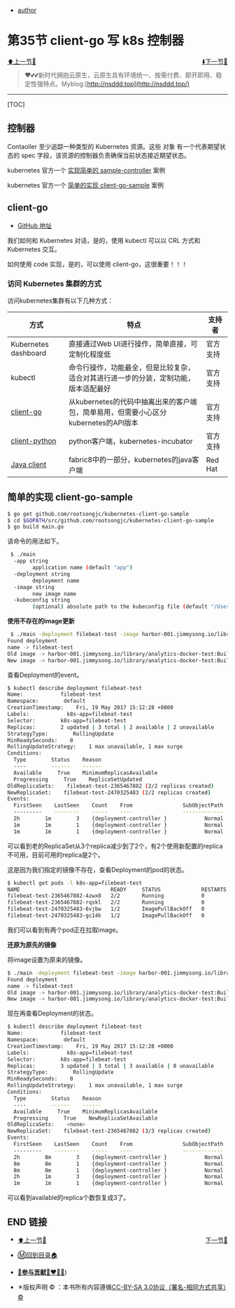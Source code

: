 + [author](http://nsddd.top)

# 第35节 client-go 写 k8s 控制器

<div><a href = '34.md' style='float:left'>⬆️上一节🔗  </a><a href = '36.md' style='float: right'>  ⬇️下一节🔗</a></div>
<br>

> ❤️💕💕新时代拥抱云原生，云原生具有环境统一、按需付费、即开即用、稳定性强特点。Myblog:[http://nsddd.top](http://nsddd.top/)

---
[TOC]

## 控制器

Contaoller 至少追踪一种类型的 Kubernetes 资源。这些 对象 有一个代表期望状态的 spec 字段，该资源的控制器负责确保当前状态接近期望状态。

kubernetes 官方一个 [实现简单的 sample-controller](https://github.com/kubernetes/sample-controller) 案例

kubernetes 官方一个 [简单的实现 client-go-sample](https://github.com/rootsongjc/kubernetes-client-go-sample) 案例



## client-go

+ [GitHub 地址](https://github.com/kubernetes/client-go)

我们如何和 Kubernetes 对话，是的，使用 kubectl 可以以 CRL 方式和 Kubernetes 交互。

如何使用 code 实现，是的，可以使用 client-go，这很重要！！！



### 访问 Kubernetes 集群的方式

访问kubernetes集群有以下几种方式：

| 方式                                                         | 特点                                                         | 支持者   |
| ------------------------------------------------------------ | ------------------------------------------------------------ | -------- |
| Kubernetes dashboard                                         | 直接通过Web UI进行操作，简单直接，可定制化程度低             | 官方支持 |
| kubectl                                                      | 命令行操作，功能最全，但是比较复杂，适合对其进行进一步的分装，定制功能，版本适配最好 | 官方支持 |
| [client-go](https://github.com/kubernetes/client-go)         | 从kubernetes的代码中抽离出来的客户端包，简单易用，但需要小心区分kubernetes的API版本 | 官方支持 |
| [client-python](https://github.com/kubernetes-incubator/client-python) | python客户端，kubernetes-incubator                           | 官方支持 |
| [Java client](https://github.com/fabric8io/kubernetes-client) | fabric8中的一部分，kubernetes的java客户端                    | Red Hat  |



## 简单的实现 client-go-sample

```bash
$ go get github.com/rootsongjc/kubernetes-client-go-sample
$ cd $GOPATH/src/github.com/rootsongjc/kubernetes-client-go-sample
$ go build main.go
```



该命令的用法如下。

```bash
 $ ./main
  -app string
        application name (default "app")
  -deployment string
        deployment name
  -image string
        new image name
  -kubeconfig string
        (optional) absolute path to the kubeconfig file (default "/Users/jimmy/.kube/config")
```



**使用不存在的image更新**

```bash
 $ ./main -deployment filebeat-test -image harbor-001.jimmysong.io/library/analytics-docker-test:Build_9 
Found deployment
name -> filebeat-test
Old image -> harbor-001.jimmysong.io/library/analytics-docker-test:Build_8
New image -> harbor-001.jimmysong.io/library/analytics-docker-test:Build_9
```



查看Deployment的event。

```bash
$ kubectl describe deployment filebeat-test   
Name:            filebeat-test
Namespace:        default
CreationTimestamp:    Fri, 19 May 2017 15:12:28 +0800
Labels:            k8s-app=filebeat-test
Selector:        k8s-app=filebeat-test
Replicas:        2 updated | 3 total | 2 available | 2 unavailable
StrategyType:        RollingUpdate
MinReadySeconds:    0
RollingUpdateStrategy:    1 max unavailable, 1 max surge
Conditions:
  Type        Status    Reason
  ----        ------    ------
  Available     True    MinimumReplicasAvailable
  Progressing     True    ReplicaSetUpdated
OldReplicaSets:    filebeat-test-2365467882 (2/2 replicas created)
NewReplicaSet:    filebeat-test-2470325483 (2/2 replicas created)
Events:
  FirstSeen    LastSeen    Count    From                SubObjectPath    Type        ReasoMessage
  ---------    --------    -----    ----                -------------    --------    ------------
  2h        1m        3    {deployment-controller }            Normal        ScalingReplicaSet    Scaled down replica set filebeat-test-2365467882 to 2
  1m        1m        1    {deployment-controller }            Normal        ScalingReplicaSet    Scaled up replica set filebeat-test-2470325483 to 1
  1m        1m        1    {deployment-controller }            Normal        ScalingReplicaSet    Scaled up replica set filebeat-test-2470325483 to 2
```

可以看到老的ReplicaSet从3个replica减少到了2个，有2个使用新配置的replica不可用，目前可用的replica是2个。

这是因为我们指定的镜像不存在，查看Deployment的pod的状态。

```bash
$ kubectl get pods -l k8s-app=filebeat-test
NAME                             READY     STATUS             RESTARTS   AGE
filebeat-test-2365467882-4zwx8   2/2       Running            0          33d
filebeat-test-2365467882-rqskl   2/2       Running            0          33d
filebeat-test-2470325483-6vjbw   1/2       ImagePullBackOff   0          4m
filebeat-test-2470325483-gc14k   1/2       ImagePullBackOff   0          4m
```

我们可以看到有两个pod正在拉取image。

**还原为原先的镜像**

将image设置为原来的镜像。

```bash
$ ./main -deployment filebeat-test -image harbor-001.jimmysong.io/library/analytics-docker-test:Build_8
Found deployment
name -> filebeat-test
Old image -> harbor-001.jimmysong.io/library/analytics-docker-test:Build_9
New image -> harbor-001.jimmysong.io/library/analytics-docker-test:Build_8
```

现在再查看Deployment的状态。

```bash
$ kubectl describe deployment filebeat-test   
Name:            filebeat-test
Namespace:        default
CreationTimestamp:    Fri, 19 May 2017 15:12:28 +0800
Labels:            k8s-app=filebeat-test
Selector:        k8s-app=filebeat-test
Replicas:        3 updated | 3 total | 3 available | 0 unavailable
StrategyType:        RollingUpdate
MinReadySeconds:    0
RollingUpdateStrategy:    1 max unavailable, 1 max surge
Conditions:
  Type        Status    Reason
  ----        ------    ------
  Available     True    MinimumReplicasAvailable
  Progressing     True    NewReplicaSetAvailable
OldReplicaSets:    <none>
NewReplicaSet:    filebeat-test-2365467882 (3/3 replicas created)
Events:
  FirstSeen    LastSeen    Count    From                SubObjectPath    Type        ReasoMessage
  ---------    --------    -----    ----                -------------    --------    ------------
  2h        8m        3    {deployment-controller }            Normal        ScalingReplicaSet    Scaled down replica set filebeat-test-2365467882 to 2
  8m        8m        1    {deployment-controller }            Normal        ScalingReplicaSet    Scaled up replica set filebeat-test-2470325483 to 1
  8m        8m        1    {deployment-controller }            Normal        ScalingReplicaSet    Scaled up replica set filebeat-test-2470325483 to 2
  2h        1m        3    {deployment-controller }            Normal        ScalingReplicaSet    Scaled up replica set filebeat-test-2365467882 to 3
  1m        1m        1    {deployment-controller }            Normal        ScalingReplicaSet    Scaled down replica set filebeat-test-2470325483 to 0
```

可以看到available的replica个数恢复成3了。



## END 链接
<ul><li><div><a href = '34.md' style='float:left'>⬆️上一节🔗  </a><a href = '36.md' style='float: right'>  ️下一节🔗</a></div></li></ul>

+ [Ⓜ️回到目录🏠](../README.md)

+ [**🫵参与贡献💞❤️‍🔥💖**](https://nsddd.top/archives/contributors))

+ ✴️版权声明 &copy; ：本书所有内容遵循[CC-BY-SA 3.0协议（署名-相同方式共享）&copy;](http://zh.wikipedia.org/wiki/Wikipedia:CC-by-sa-3.0协议文本) 

